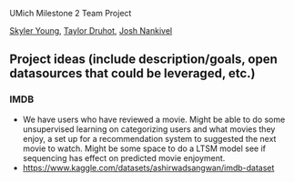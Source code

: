 UMich Milestone 2 Team Project

[Skyler Young](https://github.com/skyyy1234), [Taylor Druhot](https://github.com/twdruhot), [Josh Nankivel](https://github.com/nankivel)

## Project ideas (include description/goals, open datasources that could be leveraged, etc.)

### IMDB
  - We have users who have reviewed a movie. Might be able to do some unsupervised learning on categorizing users and what movies they enjoy, a set up for a recommendation system to suggested the next movie to watch. Might be some space to do a LTSM model see if sequencing has effect on predicted movie enjoyment.
  - https://www.kaggle.com/datasets/ashirwadsangwan/imdb-dataset
  
 
